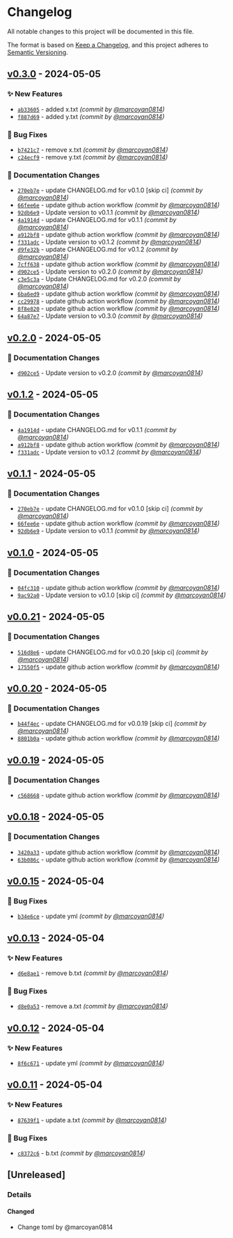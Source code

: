 # Changelog

All notable changes to this project will be documented in this file.

The format is based on [Keep a Changelog](https://keepachangelog.com/en/1.0.0/),
and this project adheres to [Semantic Versioning](https://semver.org/spec/v2.0.0.html).

## [v0.3.0] - 2024-05-05
### :sparkles: New Features
- [`ab33605`](https://github.com/marcoyan0814/github-action-auto-release-test/commit/ab336050b49bee3ec67d693d3d5c629b837c63c2) - added x.txt *(commit by [@marcoyan0814](https://github.com/marcoyan0814))*
- [`f887d69`](https://github.com/marcoyan0814/github-action-auto-release-test/commit/f887d69f594b65d25ed65dc77ecd45a9b03fbb20) - added y.txt *(commit by [@marcoyan0814](https://github.com/marcoyan0814))*

### :bug: Bug Fixes
- [`b7421c7`](https://github.com/marcoyan0814/github-action-auto-release-test/commit/b7421c7c5c6193307179589aef2593d41679d96f) - remove x.txt *(commit by [@marcoyan0814](https://github.com/marcoyan0814))*
- [`c24ecf9`](https://github.com/marcoyan0814/github-action-auto-release-test/commit/c24ecf96a9e3cd5cb9f0e6ad541346722c4eee6b) - remove y.txt *(commit by [@marcoyan0814](https://github.com/marcoyan0814))*

### :memo: Documentation Changes
- [`270eb7e`](https://github.com/marcoyan0814/github-action-auto-release-test/commit/270eb7e52f20e1a99c65c0b463fe8e6f5a50657e) - update CHANGELOG.md for v0.1.0 [skip ci] *(commit by [@marcoyan0814](https://github.com/marcoyan0814))*
- [`66fee6e`](https://github.com/marcoyan0814/github-action-auto-release-test/commit/66fee6ef915cb361ba92c96bd098fe9a8dc1e0cf) - update github action workflow *(commit by [@marcoyan0814](https://github.com/marcoyan0814))*
- [`92db6e9`](https://github.com/marcoyan0814/github-action-auto-release-test/commit/92db6e9e9ed6a036d41acf88a7d9b47a15da9abb) - Update version to v0.1.1 *(commit by [@marcoyan0814](https://github.com/marcoyan0814))*
- [`4a1914d`](https://github.com/marcoyan0814/github-action-auto-release-test/commit/4a1914d18d3ff1bd93ab53c61aa401614c1e4e05) - update CHANGELOG.md for v0.1.1 *(commit by [@marcoyan0814](https://github.com/marcoyan0814))*
- [`a912bf8`](https://github.com/marcoyan0814/github-action-auto-release-test/commit/a912bf8e7607483279f474d0e0354613ea0190a7) - update github action workflow *(commit by [@marcoyan0814](https://github.com/marcoyan0814))*
- [`f331adc`](https://github.com/marcoyan0814/github-action-auto-release-test/commit/f331adccb0faf4d569676860bbc3991f03cb2084) - Update version to v0.1.2 *(commit by [@marcoyan0814](https://github.com/marcoyan0814))*
- [`d9fe32b`](https://github.com/marcoyan0814/github-action-auto-release-test/commit/d9fe32bfc196c21b5bb2b96c71c0c5867d3b5089) - update CHANGELOG.md for v0.1.2 *(commit by [@marcoyan0814](https://github.com/marcoyan0814))*
- [`7cff638`](https://github.com/marcoyan0814/github-action-auto-release-test/commit/7cff63881ff41b5b0638ad1a48a50363628d6ebb) - update github action workflow *(commit by [@marcoyan0814](https://github.com/marcoyan0814))*
- [`d902ce5`](https://github.com/marcoyan0814/github-action-auto-release-test/commit/d902ce5bcb549c7f456439751f9849201f370cdb) - Update version to v0.2.0 *(commit by [@marcoyan0814](https://github.com/marcoyan0814))*
- [`c3e5c3a`](https://github.com/marcoyan0814/github-action-auto-release-test/commit/c3e5c3ae6c8eb5ebe46c925c7a657bfc6d9d6148) - Update CHANGELOG.md for v0.2.0 *(commit by [@marcoyan0814](https://github.com/marcoyan0814))*
- [`6ba6ed9`](https://github.com/marcoyan0814/github-action-auto-release-test/commit/6ba6ed9f99315fe731f6acc6ff1ceae8c561ce2e) - update github action workflow *(commit by [@marcoyan0814](https://github.com/marcoyan0814))*
- [`cc29978`](https://github.com/marcoyan0814/github-action-auto-release-test/commit/cc299788b82cef28ac5fc85d55d50e9f8e88d603) - update github action workflow *(commit by [@marcoyan0814](https://github.com/marcoyan0814))*
- [`8f8e820`](https://github.com/marcoyan0814/github-action-auto-release-test/commit/8f8e82061d55ae8299b545247fb383889b9c4a90) - update github action workflow *(commit by [@marcoyan0814](https://github.com/marcoyan0814))*
- [`64a87e7`](https://github.com/marcoyan0814/github-action-auto-release-test/commit/64a87e7088b33e003634cd7c4ea853608fb15d1c) - Update version to v0.3.0 *(commit by [@marcoyan0814](https://github.com/marcoyan0814))*


## [v0.2.0] - 2024-05-05
### :memo: Documentation Changes
- [`d902ce5`](https://github.com/marcoyan0814/github-action-auto-release-test/commit/d902ce5bcb549c7f456439751f9849201f370cdb) - Update version to v0.2.0 *(commit by [@marcoyan0814](https://github.com/marcoyan0814))*


## [v0.1.2] - 2024-05-05
### :memo: Documentation Changes
- [`4a1914d`](https://github.com/marcoyan0814/github-action-auto-release-test/commit/4a1914d18d3ff1bd93ab53c61aa401614c1e4e05) - update CHANGELOG.md for v0.1.1 *(commit by [@marcoyan0814](https://github.com/marcoyan0814))*
- [`a912bf8`](https://github.com/marcoyan0814/github-action-auto-release-test/commit/a912bf8e7607483279f474d0e0354613ea0190a7) - update github action workflow *(commit by [@marcoyan0814](https://github.com/marcoyan0814))*
- [`f331adc`](https://github.com/marcoyan0814/github-action-auto-release-test/commit/f331adccb0faf4d569676860bbc3991f03cb2084) - Update version to v0.1.2 *(commit by [@marcoyan0814](https://github.com/marcoyan0814))*


## [v0.1.1] - 2024-05-05
### :memo: Documentation Changes
- [`270eb7e`](https://github.com/marcoyan0814/github-action-auto-release-test/commit/270eb7e52f20e1a99c65c0b463fe8e6f5a50657e) - update CHANGELOG.md for v0.1.0 [skip ci] *(commit by [@marcoyan0814](https://github.com/marcoyan0814))*
- [`66fee6e`](https://github.com/marcoyan0814/github-action-auto-release-test/commit/66fee6ef915cb361ba92c96bd098fe9a8dc1e0cf) - update github action workflow *(commit by [@marcoyan0814](https://github.com/marcoyan0814))*
- [`92db6e9`](https://github.com/marcoyan0814/github-action-auto-release-test/commit/92db6e9e9ed6a036d41acf88a7d9b47a15da9abb) - Update version to v0.1.1 *(commit by [@marcoyan0814](https://github.com/marcoyan0814))*


## [v0.1.0] - 2024-05-05
### :memo: Documentation Changes
- [`04fc310`](https://github.com/marcoyan0814/github-action-auto-release-test/commit/04fc310c05a0678804409b61b4e1734c396645a4) - update github action workflow *(commit by [@marcoyan0814](https://github.com/marcoyan0814))*
- [`9ac92a0`](https://github.com/marcoyan0814/github-action-auto-release-test/commit/9ac92a0af6920b3e15ed58fdd31b74ae7149b52a) - Update version to v0.1.0 [skip ci] *(commit by [@marcoyan0814](https://github.com/marcoyan0814))*


## [v0.0.21] - 2024-05-05
### :memo: Documentation Changes
- [`516d8e6`](https://github.com/marcoyan0814/github-action-auto-release-test/commit/516d8e6ffbd5655e153a6d42d1de6a567af43588) - update CHANGELOG.md for v0.0.20 [skip ci] *(commit by [@marcoyan0814](https://github.com/marcoyan0814))*
- [`17550f5`](https://github.com/marcoyan0814/github-action-auto-release-test/commit/17550f5a6a6e5b3ce824b157d94c89bf688f1d9d) - update github action workflow *(commit by [@marcoyan0814](https://github.com/marcoyan0814))*


## [v0.0.20] - 2024-05-05
### :memo: Documentation Changes
- [`b44f4ec`](https://github.com/marcoyan0814/github-action-auto-release-test/commit/b44f4ec954d7bff56f2fac861bb4a43ed69f1bac) - update CHANGELOG.md for v0.0.19 [skip ci] *(commit by [@marcoyan0814](https://github.com/marcoyan0814))*
- [`8801b0a`](https://github.com/marcoyan0814/github-action-auto-release-test/commit/8801b0a587341f69851bdf97e226e66df499d922) - update github action workflow *(commit by [@marcoyan0814](https://github.com/marcoyan0814))*


## [v0.0.19] - 2024-05-05
### :memo: Documentation Changes
- [`c568668`](https://github.com/marcoyan0814/github-action-auto-release-test/commit/c568668b51f25c706eb4594fb5470ab869ba6723) - update github action workflow *(commit by [@marcoyan0814](https://github.com/marcoyan0814))*


## [v0.0.18] - 2024-05-05
### :memo: Documentation Changes
- [`3420a33`](https://github.com/marcoyan0814/github-action-auto-release-test/commit/3420a33e05ada6c9a90092673a7bb1ebfe4a8825) - update github action workflow *(commit by [@marcoyan0814](https://github.com/marcoyan0814))*
- [`63b086c`](https://github.com/marcoyan0814/github-action-auto-release-test/commit/63b086c08e26c90cd37be06f2569308a88d09ae6) - update github action workflow *(commit by [@marcoyan0814](https://github.com/marcoyan0814))*


## [v0.0.15] - 2024-05-04
### :bug: Bug Fixes
- [`b34e6ce`](https://github.com/marcoyan0814/github-action-auto-release-test/commit/b34e6cee2a12ce93d6065d52a6fce6ccdd000572) - update yml *(commit by [@marcoyan0814](https://github.com/marcoyan0814))*


## [v0.0.13] - 2024-05-04
### :sparkles: New Features
- [`d6e8ae1`](https://github.com/marcoyan0814/github-action-auto-release-test/commit/d6e8ae1d953adde735ce4c023ab72676ff503d4a) - remove b.txt *(commit by [@marcoyan0814](https://github.com/marcoyan0814))*

### :bug: Bug Fixes
- [`d8e0a53`](https://github.com/marcoyan0814/github-action-auto-release-test/commit/d8e0a536ae27950809bd0e0cfc40b839b6533e53) - remove a.txt *(commit by [@marcoyan0814](https://github.com/marcoyan0814))*


## [v0.0.12] - 2024-05-04
### :sparkles: New Features
- [`8f6c671`](https://github.com/marcoyan0814/github-action-auto-release-test/commit/8f6c671f6514e71b5aef8aa012be7403558df2ac) - update yml *(commit by [@marcoyan0814](https://github.com/marcoyan0814))*


## [v0.0.11] - 2024-05-04
### :sparkles: New Features
- [`87639f1`](https://github.com/marcoyan0814/github-action-auto-release-test/commit/87639f1546ceb14978a5745741704569eef1ac1e) - update a.txt *(commit by [@marcoyan0814](https://github.com/marcoyan0814))*

### :bug: Bug Fixes
- [`c8372c6`](https://github.com/marcoyan0814/github-action-auto-release-test/commit/c8372c68daa05e2efec6290cbae51f6300dd06a2) - b.txt *(commit by [@marcoyan0814](https://github.com/marcoyan0814))*


## [Unreleased]
### Details
#### Changed
- Change toml by @marcoyan0814

[v0.0.11]: https://github.com/marcoyan0814/github-action-auto-release-test/compare/v0.0.10...v0.0.11
[v0.0.12]: https://github.com/marcoyan0814/github-action-auto-release-test/compare/v0.0.11...v0.0.12
[v0.0.13]: https://github.com/marcoyan0814/github-action-auto-release-test/compare/v0.0.12...v0.0.13
[v0.0.15]: https://github.com/marcoyan0814/github-action-auto-release-test/compare/v0.0.14...v0.0.15
[v0.0.18]: https://github.com/marcoyan0814/github-action-auto-release-test/compare/v0.0.17...v0.0.18
[v0.0.19]: https://github.com/marcoyan0814/github-action-auto-release-test/compare/v0.0.18...v0.0.19
[v0.0.20]: https://github.com/marcoyan0814/github-action-auto-release-test/compare/v0.0.19...v0.0.20
[v0.0.21]: https://github.com/marcoyan0814/github-action-auto-release-test/compare/v0.0.20...v0.0.21
[v0.1.0]: https://github.com/marcoyan0814/github-action-auto-release-test/compare/v0.0.22...v0.1.0
[v0.1.1]: https://github.com/marcoyan0814/github-action-auto-release-test/compare/v0.1.0...v0.1.1
[v0.1.2]: https://github.com/marcoyan0814/github-action-auto-release-test/compare/v0.1.1...v0.1.2
[v0.2.0]: https://github.com/marcoyan0814/github-action-auto-release-test/compare/v0.1.4...v0.2.0
[v0.3.0]: https://github.com/marcoyan0814/github-action-auto-release-test/compare/v0.1.0...v0.3.0
